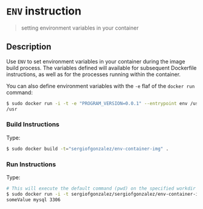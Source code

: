 # `ENV` instruction
> setting environment variables in your container

## Description
Use `ENV` to set environment variables in your container during the image build process. The variables defined will available for subsequent Dockerfile instructions, as well as for the processes running within the container.


You can also define environment variables with the `-e` flaf of the `docker run` command:
```bash
$ sudo docker run -i -t -e "PROGRAM_VERSION=0.0.1" --entrypoint env /usr sergiofgonzalez/env-container-img
/usr
```

### Build Instructions
Type:
```bash
$ sudo docker build -t="sergiofgonzalez/env-container-img" .
```
### Run Instructions
Type:
```bash
# This will execute the default command (pwd) on the specified workdir
$ sudo docker run -i -t sergiofgonzalez/sergiofgonzalez/env-container-img
someValue mysql 3306
```
